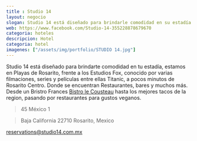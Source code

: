 ```yaml
---
title : Studio 14
layout: negocio
slogan: Studio 14 está diseñado para brindarle comodidad en su estadía
web: https://www.facebook.com/Studio-14-355228878679670
categoria: hoteles
descripcion: Hotel
categoria: hotel
imagenes: ["/assets/img/portfolio/STUDIO 14.jpg"]
---
```


Studio 14 está diseñado para brindarte comodidad en tu estadía, estamos en Playas de Rosarito, frente a los Estudios Fox, conocido por varias filmaciones, series y películas entre ellas Titanic, a pocos minutos de Rosarito Centro. Donde se encuentran Restaurantes, bares 
y muchos más. Desde un Bristro Frances [Bistro le Cousteau](https://bistrolecousteau.com) hasta los mejores tacos de la region, pasando por restaurantes para gustos veganos.

>45 México 1 

>Baja California 22710 Rosarito, Mexico

<reservations@studio14.com.mx>

